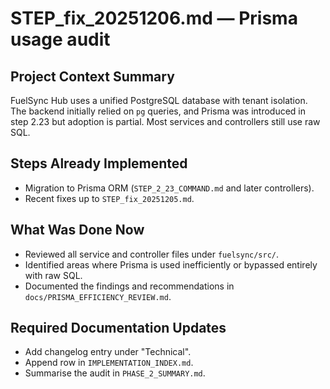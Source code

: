 # STEP_fix_20251206.md — Prisma usage audit

## Project Context Summary
FuelSync Hub uses a unified PostgreSQL database with tenant isolation. The backend initially relied on `pg` queries, and Prisma was introduced in step 2.23 but adoption is partial. Most services and controllers still use raw SQL.

## Steps Already Implemented
- Migration to Prisma ORM (`STEP_2_23_COMMAND.md` and later controllers).
- Recent fixes up to `STEP_fix_20251205.md`.

## What Was Done Now
- Reviewed all service and controller files under `fuelsync/src/`.
- Identified areas where Prisma is used inefficiently or bypassed entirely with raw SQL.
- Documented the findings and recommendations in `docs/PRISMA_EFFICIENCY_REVIEW.md`.

## Required Documentation Updates
- Add changelog entry under "Technical".
- Append row in `IMPLEMENTATION_INDEX.md`.
- Summarise the audit in `PHASE_2_SUMMARY.md`.
